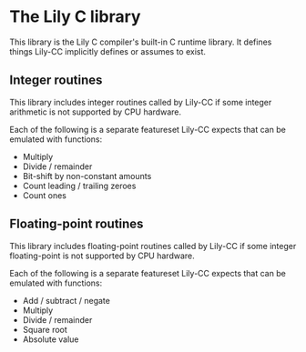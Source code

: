# The Lily C library
This library is the Lily C compiler's built-in C runtime library.
It defines things Lily-CC implicitly defines or assumes to exist.

## Integer routines
This library includes integer routines called by Lily-CC if some integer arithmetic is not supported by CPU hardware.

Each of the following is a separate featureset Lily-CC expects that can be emulated with functions:
- Multiply
- Divide / remainder
- Bit-shift by non-constant amounts
- Count leading / trailing zeroes
- Count ones

## Floating-point routines
This library includes floating-point routines called by Lily-CC if some integer floating-point is not supported by CPU hardware.

Each of the following is a separate featureset Lily-CC expects that can be emulated with functions:
- Add / subtract / negate
- Multiply
- Divide / remainder
- Square root
- Absolute value
